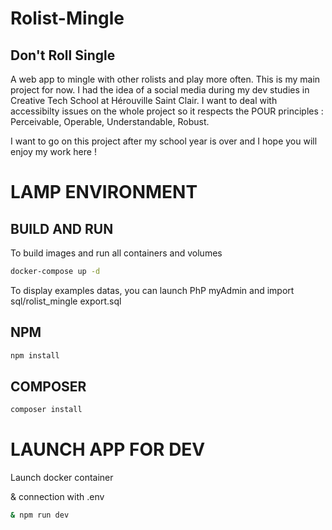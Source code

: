 # Rolist-Mingle
## Don't Roll Single
A web app to mingle with other rolists and play more often.
This is my main project for now. I had the idea of a social media during my dev studies in Creative Tech School at Hérouville Saint Clair.
I want to deal with accessibilty issues on the whole project so it respects the POUR principles : Perceivable, Operable, Understandable, Robust.

I want to go on this project after my school year is over and I hope you will enjoy my work here !

# LAMP ENVIRONMENT

## BUILD AND RUN

To build images and run all containers and volumes

```sh
docker-compose up -d
```

To display examples datas, you can launch PhP myAdmin and import sql/rolist_mingle export.sql

## NPM

```sh
npm install
```

## COMPOSER

```sh
composer install
```

# LAUNCH APP FOR DEV

Launch docker container 

& connection with .env 

 ```sh
& npm run dev
```